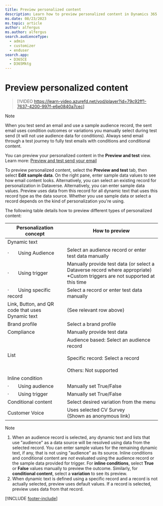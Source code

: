 ```yaml
---
title: Preview personalized content
description: Learn how to preview personalized content in Dynamics 365 Customer Insights - Journeys.
ms.date: 08/23/2023
ms.topic: article
author: alfergus
ms.author: alfergus
search.audienceType: 
  - admin
  - customizer
  - enduser
search.app: 
  - D365CE
  - D365Mktg
---
```


# Preview personalized content

> [!VIDEO https://learn-video.azurefd.net/vod/player?id=79c92ff1-7637-4200-997f-e6e0840a7cec]

> [!NOTE]
> When you test send an email and use a sample audience record, the sent email uses condition outcomes or variations you manually select during test send (it will not use audience data for conditions). Always send email through a test journey to fully test emails with conditions and conditional content.

You can preview your personalized content in the **Preview and test** view. Learn more: [Preview and test send your email](email-preview.md)

To preview personalized content, select the **Preview and test** tab, then select **Edit sample data**. On the right pane, enter sample data values to see how email content looks. Alternatively, you can select an existing record for personalization in Dataverse. Alternatively, you can enter sample data values. Preview uses data from this record for all dynamic text that uses this record type as the data source. Whether you use sample data or select a record depends on the kind of personalization you're using.

The following table details how to preview different types of personalized content:

| Personalization concept                          | How to preview                                                                                                 |
| ------------------------------------------------ | -------------------------------------------------------------------------------------------------------------- |
| Dynamic text                                     |
| ·       Using Audience                           | Select an audience record or enter test data manually                                                                                      |
| ·       Using trigger                            | Manually provide test data (or select a Dataverse record where appropriate) *Custom triggers are not supported at this time                                                                                     |
| ·       Using specific record                    | Select a record or enter test data manually                                                                                   |
| Link, Button, and QR code that uses Dynamic text | (See relevant row above)                                                                                       |
| Brand profile                                    | Select a brand profile                                                                                         |
| Compliance                                       | Manually provide test data                                                                                     |
| List                                             | Audience based: Select an audience record<br><br>Specific record: Select a record<br><br>Others: Not supported |
| Inline condition                                 |                                                                                                                |
| ·       Using audience                           | Manually set True/False                                                                                        |
| ·       Using trigger                            | Manually set True/False                                                                                        |
| Conditional content                              | Select desired variation from the menu                                                                         |
| Customer Voice                                   | Uses selected CV Survey<br>(Shown as anonymous link)                                                           |

> [!NOTE]
> 1. When an audience record is selected, any dynamic text and lists that use "audience" as a data source will be resolved using data from the selected record. You can enter sample values for the remaining dynamic text, if any, that is not using "audience" as its source. Inline conditions and conditional content are *not* evaluated using the audience record or the sample data provided for trigger. For **inline conditions**, select **True** or **False** values manually to preview the outcome. Similarly, for **conditional content**, select a **variation** to see its preview. 
> 1. When dynamic text is defined using a specific record and a record is not actually selected, preview uses default values. If a record is selected, preview uses data from that record.

[!INCLUDE [footer-include](./includes/footer-banner.md)]
